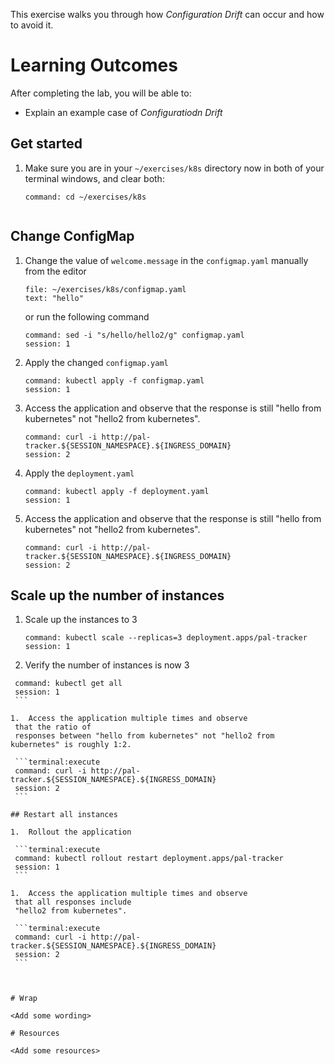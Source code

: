 
This exercise walks you through how *Configuration Drift*
can occur and how to avoid it.

# Learning Outcomes

After completing the lab, you will be able to:

-   Explain an example case of *Configuratiodn Drift*

## Get started

1.  Make sure you are in your `~/exercises/k8s` directory now in
    both of your terminal windows,
    and clear both:

    ```terminal:execute-all
    command: cd ~/exercises/k8s
    ```

    ```terminal:clear-all
    ```

## Change ConfigMap

1.  Change the value of `welcome.message` in the `configmap.yaml` 
    manually from the editor

    ```editor:select-matching-text
    file: ~/exercises/k8s/configmap.yaml
    text: "hello"
    ```
   
    or run the following command

    ```terminal:execute
    command: sed -i "s/hello/hello2/g" configmap.yaml
    session: 1
    ```

1.  Apply the changed `configmap.yaml`

    ```terminal:execute
    command: kubectl apply -f configmap.yaml
    session: 1
    ```

1.  Access the application and observe that the response is 
    still "hello from kubernetes" not "hello2 from kubernetes".

    ```terminal:execute
    command: curl -i http://pal-tracker.${SESSION_NAMESPACE}.${INGRESS_DOMAIN}
    session: 2
    ```

1.  Apply the `deployment.yaml`

    ```terminal:execute
    command: kubectl apply -f deployment.yaml
    session: 1
    ```

1.  Access the application and observe that the response is 
    still "hello from kubernetes" not "hello2 from kubernetes".

    ```terminal:execute
    command: curl -i http://pal-tracker.${SESSION_NAMESPACE}.${INGRESS_DOMAIN}
    session: 2
    ```

## Scale up the number of instances

1.  Scale up the instances to 3

    ```terminal:execute
    command: kubectl scale --replicas=3 deployment.apps/pal-tracker
    session: 1
    ```

1.  Verify the number of instances is now 3

   ```terminal:execute
    command: kubectl get all
    session: 1
    ```

1.  Access the application multiple times and observe 
    that the ratio of
    responses between "hello from kubernetes" not "hello2 from kubernetes" is roughly 1:2.

    ```terminal:execute
    command: curl -i http://pal-tracker.${SESSION_NAMESPACE}.${INGRESS_DOMAIN}
    session: 2
    ```

## Restart all instances
    
1.  Rollout the application

    ```terminal:execute
    command: kubectl rollout restart deployment.apps/pal-tracker
    session: 1
    ```

1.  Access the application multiple times and observe 
    that all responses include
    "hello2 from kubernetes".

    ```terminal:execute
    command: curl -i http://pal-tracker.${SESSION_NAMESPACE}.${INGRESS_DOMAIN}
    session: 2
    ```



# Wrap

<Add some wording>

# Resources

<Add some resources>